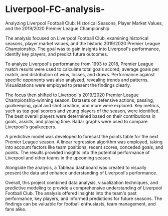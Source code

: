 # Liverpool-FC-analysis-
Analyzing Liverpool Football Club: Historical Seasons, Player Market Values, and the 2019/2020 Premier League Championship

The analysis focused on Liverpool Football Club, examining historical seasons, player market values, and the historic 2019/2020 Premier League Championship. The goal was to gain insights into Liverpool's performance, identify key players, and predict future outcomes.

To analyze Liverpool's performance from 1993 to 2018, Premier League match results were used to calculate total goals scored, average goals per match, and distribution of wins, losses, and draws. Performance against specific opponents was also analyzed, revealing trends and patterns. Visualizations were employed to present the findings clearly.

The focus then shifted to Liverpool's 2019/2020 Premier League Championship-winning season. Datasets on defensive actions, passing, goalkeeping, goal and shot creation, and more were explored. Key metrics, such as top goal scorers and young players of the season, were identified. The best overall players were determined based on their contributions in goals, assists, and playing time. Radar graphs were used to compare Liverpool's goalkeepers.

A predictive model was developed to forecast the points table for the next Premier League season. A linear regression algorithm was employed, taking into account factors like team positions, recent scores, conceded goals, and points. The results provided insights into the potential performance of Liverpool and other teams in the upcoming season.

Alongside the analysis, a Tableau dashboard was created to visually present the data and enhance understanding of Liverpool's performance.

Overall, this project combined data analysis, visualization techniques, and predictive modeling to provide a comprehensive understanding of Liverpool Football Club. The analysis offered insights into the team's past performance, key players, and informed predictions for future seasons. The findings can be valuable for football enthusiasts, team management, and fans alike.
